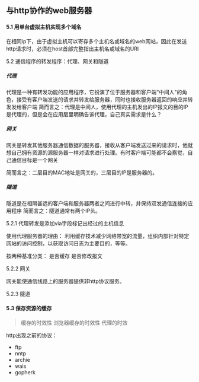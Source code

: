 ## 与http协作的web服务器

#### 5.1 用单台虚拟主机实现多个域名

在相同ip下，由于虚拟主机可以寄存多个主机名或域名的web网站，因此在发送http请求时，必须在host首部完整指出主机名或域名的URI

5.2 通信程序的转发程序：代理、网关和隧道

##### 代理
代理是一种有转发功能的应用程序，它扮演了位于服务器和客户端“中间人"的角色，接受有客户端发送的请求并转发给服务器，同时也接收服务器返回的响应并转发发给客户端
简而言之：代理是中间人，使用代理的主机发出的IP报文的目的IP是代理的，但是会在应用层里明确告诉代理，自己真实需求是什么？

##### 网关
网关是转发其他服务器通信数据的服务器，接收从客户端发送过来的请求时，他就想自己拥有资源的源服务器一样对请求进行处理。有时客户端可能都不会察觉，自己通信目标是一个网关

简而言之：二层目的MAC地址是网关的，三层目的IP是服务器的。

##### 隧道
隧道是在相隔甚远的客户端和服务器两者之间进行中转，并保持双发通信连接的应用程序
简而言之：隧道通常有两个IP头。

5.2.1 代理转发是添加via字段标记出经过的主机信息

使用代理服务器的理由： 利用缓存技术减少网络带宽的流量，组织内部针对特定网站的访问控制，以获取访问日志为主要目的，等等。

按两种基准分类： 是否缓存 是否修改报文

5.2.2 网关

网关能使通信线路上的服务器提供非http协议服务。

5.2.3 隧道

#### 5.3 保存资源的缓存 ####

> 缓存的时效性 浏览器缓存的时效性 代理的时效

http出现之前的协议：
* ftp
* nntp
* archie
* wais
* gopherk


